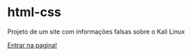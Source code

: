 # html-css
 
Projeto de um site com informações falsas sobre o Kali Linux

<a href="https://mauricio-goulart.github.io/projeto-linux/">Entrar na pagina!</a>